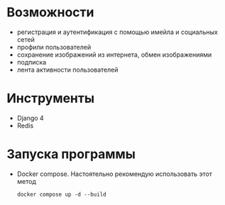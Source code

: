 # Возможности

- регистрация и аутентификация с помощью имейла и социальных сетей
- профили пользователей
- сохранение изображений из интернета, обмен изображениями
- подписка
- лента активности пользователей


# Инструменты

- Django 4
- Redis    

# Запуска программы 

+ Docker compose. Настоятельно рекомендую использовать этот метод
    ```
    docker compose up -d --build
    ```